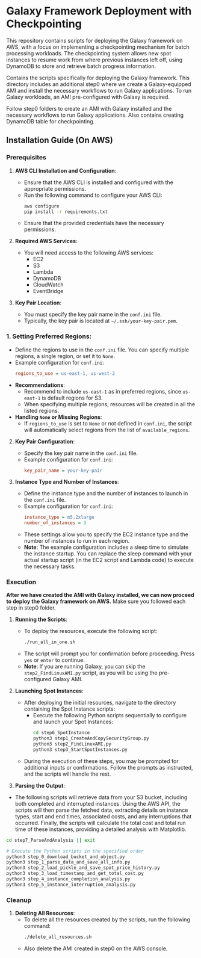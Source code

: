 
# Galaxy Framework Deployment with Checkpointing

This repository contains scripts for deploying the Galaxy framework on AWS, with a focus on implementing a checkpointing mechanism for batch processing workloads. The checkpointing system allows new spot instances to resume work from where previous instances left off, using DynamoDB to store and retrieve batch progress information.

Contains the scripts specifically for deploying the Galaxy framework. This directory includes an additional step0 where
we create a Galaxy-equipped AMI and install the necessary workflows to run Galaxy applications. To run Galaxy workloads,
an AMI pre-configured with Galaxy is required.

Follow step0 folders to create an AMI with Galaxy installed and the necessary workflows to run Galaxy applications.
Also contains creating DynamoDB table for checkpointing.

## Installation Guide (On AWS)

### Prerequisites

1. **AWS CLI Installation and Configuration**:
    - Ensure that the AWS CLI is installed and configured with the appropriate permissions.
    - Run the following command to configure your AWS CLI:
      ```bash
      aws configure
      pip install -r requirements.txt
      ```
    - Ensure that the provided credentials have the necessary permissions.

2. **Required AWS Services**:
    - You will need access to the following AWS services:
        - EC2
        - S3
        - Lambda
        - DynamoDB
        - CloudWatch
        - EventBridge

3. **Key Pair Location**:
    - You must specify the key pair name in the `conf.ini` file.
    - Typically, the key pair is located at `~/.ssh/your-key-pair.pem`.

### 1. **Setting Preferred Regions**:

- Define the regions to use in the `conf.ini` file. You can specify multiple regions, a single region, or set it
  to `None`.
- Example configuration for `conf.ini`:
  ```ini
  regions_to_use = us-east-1, us-west-2
  ```
- **Recommendations**:
    - Recommend to include `us-east-1` as in preferred regions, since `us-east-1` is default regions for S3.
    - When specifying multiple regions, resources will be created in all the listed regions.
- **Handling `None` or Missing Regions**:
    - If `regions_to_use` is set to `None` or not defined in `conf.ini`, the script will automatically select regions
      from the list of `available_regions`.

2. **Key Pair Configuration**:
    - Specify the key pair name in the `conf.ini` file.
    - Example configuration for `conf.ini`:
      ```ini
      key_pair_name = your-key-pair
      ```

3. **Instance Type and Number of Instances**:
    - Define the instance type and the number of instances to launch in the `conf.ini` file.
    - Example configuration for `conf.ini`:
      ```ini
      instance_type = m5.2xlarge
      number_of_instances = 3
      ```
    - These settings allow you to specify the EC2 instance type and the number of instances to run in each region.
    - **Note**: The example configuration includes a sleep time to simulate the instance startup. You can replace the
      sleep command with your actual startup script (in the EC2 script and Lambda code) to execute the necessary tasks.

### Execution

**After we have created the AMI with Galaxy installed, we can now proceed to deploy the Galaxy framework on AWS.**
Make sure you followed each step in step0 folder.

1. **Running the Scripts**:
    - To deploy the resources, execute the following script:
      ```bash
      ./run_all_in_one.sh
      ```
    - The script will prompt you for confirmation before proceeding. Press `yes` or `enter` to continue.
    - **Note**: If you are running Galaxy, you can skip the `step2_FindLinuxAMI.py` script, as you will be using the
      pre-configured Galaxy AMI.

2. **Launching Spot Instances**:
    - After deploying the initial resources, navigate to the directory containing the Spot Instance scripts:
        - Execute the following Python scripts sequentially to configure and launch your Spot Instances:
          ```bash
          cd step6_SpotInstance
          python3 step1_CreateAndCopySecurityGroup.py         
          python3 step2_FindLinuxAMI.py
          python3 step3_StartSpotInstances.py
          ```
    - During the execution of these steps, you may be prompted for additional inputs or confirmations. Follow the
      prompts as instructed, and the scripts will handle the rest.

3. **Parsing the Output**:

- The following scripts will retrieve data from your S3 bucket, including both completed and interrupted instances.
  Using the AWS API, the scripts will then parse the fetched data, extracting details on instance types, start and end
  times, associated costs, and any interruptions that occurred. Finally, the scripts will calculate the total cost and
  total run time of these instances, providing a detailed analysis with Matplotlib.

```bash
cd step7_ParseAndAnalysis || exit

# Execute the Python scripts in the specified order
python3 step_0_download_bucket_and_object.py
python3 step_1_parse_data_and_save_all_info.py
python3 step_2_load_pickle_and_save_spot_price_history.py
python3 step_3_load_timestamp_and_get_total_cost.py
python3 step_4_instance_completion_analysis.py
python3 step_5_instance_interruption_analysis.py
```

### Cleanup

1. **Deleting All Resources**:
    - To delete all the resources created by the scripts, run the following command:
      ```bash
      ./delete_all_resources.sh
      ```
    - Also delete the AMI created in step0 on the AWS console.

